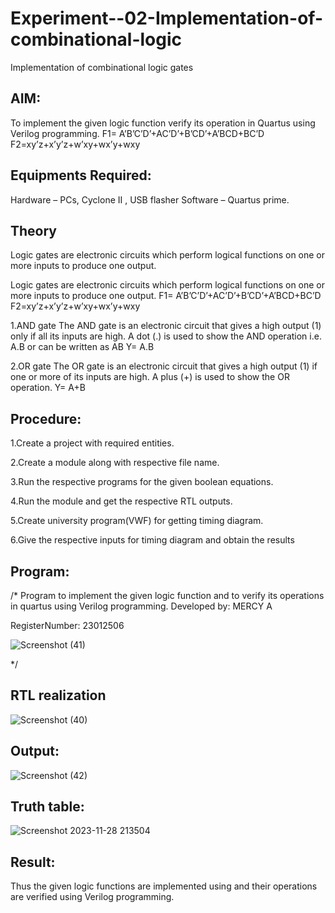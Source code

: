 # Experiment--02-Implementation-of-combinational-logic
Implementation of combinational logic gates

 
## AIM:
To implement the given logic function verify its operation in Quartus using Verilog programming.
 F1= A’B’C’D’+AC’D’+B’CD’+A’BCD+BC’D
F2=xy’z+x’y’z+w’xy+wx’y+wxy
  
 
## Equipments Required:

Hardware – PCs, Cyclone II , USB flasher Software – Quartus prime.


## Theory


 Logic gates are electronic circuits which perform logical functions on one or more inputs to produce one output.

Logic gates are electronic circuits which perform logical functions on one or more inputs to produce one output. F1= A’B’C’D’+AC’D’+B’CD’+A’BCD+BC’D F2=xy’z+x’y’z+w’xy+wx’y+wxy

1.AND gate The AND gate is an electronic circuit that gives a high output (1) only if all its inputs are high. A dot (.) is used to show the AND operation i.e. A.B or can be written as AB Y= A.B

2.OR gate The OR gate is an electronic circuit that gives a high output (1) if one or more of its inputs are high. A plus (+) is used to show the OR operation. Y= A+B


## Procedure:

1.Create a project with required entities.

2.Create a module along with respective file name.

3.Run the respective programs for the given boolean equations.

4.Run the module and get the respective RTL outputs.

5.Create university program(VWF) for getting timing diagram.

6.Give the respective inputs for timing diagram and obtain the results


## Program:
/*
Program to implement the given logic function and to verify its operations in quartus using Verilog programming.
Developed by: MERCY A

RegisterNumber: 23012506

![Screenshot (41)](https://github.com/mercyarulappan/Experiment--02-Implementation-of-combinational-logic-/assets/149233730/99c30b72-cd59-462e-b632-9a720822c661)

*/
## RTL realization

![Screenshot (40)](https://github.com/mercyarulappan/Experiment--02-Implementation-of-combinational-logic-/assets/149233730/a76cc97e-a394-4e0b-9897-2a1ed3e6e139)


## Output:

![Screenshot (42)](https://github.com/mercyarulappan/Experiment--02-Implementation-of-combinational-logic-/assets/149233730/eeee8f88-5308-49ad-82b4-74b77d7948b7)

## Truth table:

![Screenshot 2023-11-28 213504](https://github.com/mercyarulappan/Experiment--02-Implementation-of-combinational-logic-/assets/149233730/63d40cfb-e9f4-489e-861e-7859d9a997d1)

## Result:

Thus the given logic functions are implemented using  and their operations are verified using Verilog programming.
